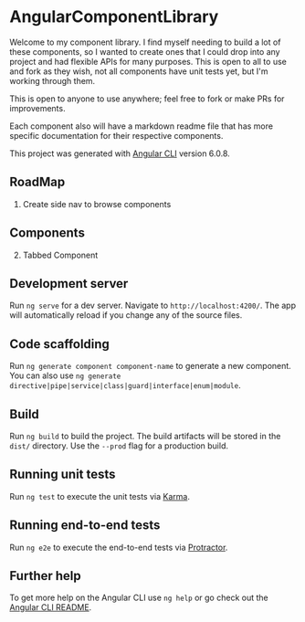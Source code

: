 # AngularComponentLibrary

Welcome to my component library. I find myself needing to build a lot of these components, so I wanted to create ones that I could drop into any project and had flexible APIs for many purposes. This is open to all to use and fork as they wish, not all components have unit tests yet, but I'm working through them.

This is open to anyone to use anywhere; feel free to fork or make PRs for improvements.

Each component also will have a markdown readme file that has more specific documentation for their respective components.

This project was generated with [Angular CLI](https://github.com/angular/angular-cli) version 6.0.8.

## RoadMap

1. Create side nav to browse components

## Components

2. Tabbed Component

## Development server

Run `ng serve` for a dev server. Navigate to `http://localhost:4200/`. The app will automatically reload if you change any of the source files.

## Code scaffolding

Run `ng generate component component-name` to generate a new component. You can also use `ng generate directive|pipe|service|class|guard|interface|enum|module`.

## Build

Run `ng build` to build the project. The build artifacts will be stored in the `dist/` directory. Use the `--prod` flag for a production build.

## Running unit tests

Run `ng test` to execute the unit tests via [Karma](https://karma-runner.github.io).

## Running end-to-end tests

Run `ng e2e` to execute the end-to-end tests via [Protractor](http://www.protractortest.org/).

## Further help

To get more help on the Angular CLI use `ng help` or go check out the [Angular CLI README](https://github.com/angular/angular-cli/blob/master/README.md).
